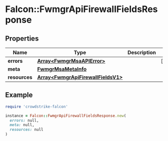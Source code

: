 # Falcon::FwmgrApiFirewallFieldsResponse

## Properties

| Name | Type | Description | Notes |
| ---- | ---- | ----------- | ----- |
| **errors** | [**Array&lt;FwmgrMsaAPIError&gt;**](FwmgrMsaAPIError.md) |  | [optional] |
| **meta** | [**FwmgrMsaMetaInfo**](FwmgrMsaMetaInfo.md) |  |  |
| **resources** | [**Array&lt;FwmgrApiFirewallFieldsV1&gt;**](FwmgrApiFirewallFieldsV1.md) |  |  |

## Example

```ruby
require 'crowdstrike-falcon'

instance = Falcon::FwmgrApiFirewallFieldsResponse.new(
  errors: null,
  meta: null,
  resources: null
)
```

